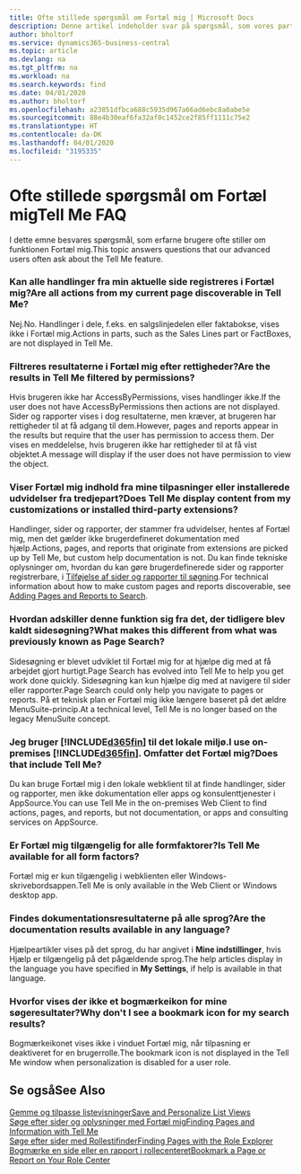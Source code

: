 ```yaml
---
title: Ofte stillede spørgsmål om Fortæl mig | Microsoft Docs
description: Denne artikel indeholder svar på spørgsmål, som vores partnere og kunder ofte stiller om Fortæl mig.
author: bholtorf
ms.service: dynamics365-business-central
ms.topic: article
ms.devlang: na
ms.tgt_pltfrm: na
ms.workload: na
ms.search.keywords: find
ms.date: 04/01/2020
ms.author: bholtorf
ms.openlocfilehash: a23851dfbca688c5935d967a66ad6ebc8a0abe5e
ms.sourcegitcommit: 88e4b30eaf6fa32af0c1452ce2f85ff1111c75e2
ms.translationtype: HT
ms.contentlocale: da-DK
ms.lasthandoff: 04/01/2020
ms.locfileid: "3195335"
---
```

# <a name="tell-me-faq"></a><span data-ttu-id="cd60b-103">Ofte stillede spørgsmål om Fortæl mig</span><span class="sxs-lookup"><span data-stu-id="cd60b-103">Tell Me FAQ</span></span>
<span data-ttu-id="cd60b-104">I dette emne besvares spørgsmål, som erfarne brugere ofte stiller om funktionen Fortæl mig.</span><span class="sxs-lookup"><span data-stu-id="cd60b-104">This topic answers questions that our advanced users often ask about the Tell Me feature.</span></span>

### <a name="are-all-actions-from-my-current-page-discoverable-in-tell-me"></a><span data-ttu-id="cd60b-105">Kan alle handlinger fra min aktuelle side registreres i Fortæl mig?</span><span class="sxs-lookup"><span data-stu-id="cd60b-105">Are all actions from my current page discoverable in Tell Me?</span></span>
<span data-ttu-id="cd60b-106">Nej.</span><span class="sxs-lookup"><span data-stu-id="cd60b-106">No.</span></span> <span data-ttu-id="cd60b-107">Handlinger i dele, f.eks. en salgslinjedelen eller faktabokse, vises ikke i Fortæl mig.</span><span class="sxs-lookup"><span data-stu-id="cd60b-107">Actions in parts, such as the Sales Lines part or FactBoxes, are not displayed in Tell Me.</span></span>

### <a name="are-the-results-in-tell-me-filtered-by-permissions"></a><span data-ttu-id="cd60b-108">Filtreres resultaterne i Fortæl mig efter rettigheder?</span><span class="sxs-lookup"><span data-stu-id="cd60b-108">Are the results in Tell Me filtered by permissions?</span></span>
<span data-ttu-id="cd60b-109">Hvis brugeren ikke har AccessByPermissions, vises handlinger ikke.</span><span class="sxs-lookup"><span data-stu-id="cd60b-109">If the user does not have AccessByPermissions then actions are not displayed.</span></span> <span data-ttu-id="cd60b-110">Sider og rapporter vises i dog resultaterne, men kræver, at brugeren har rettigheder til at få adgang til dem.</span><span class="sxs-lookup"><span data-stu-id="cd60b-110">However, pages and reports appear in the results but require that the user has permission to access them.</span></span> <span data-ttu-id="cd60b-111">Der vises en meddelelse, hvis brugeren ikke har rettigheder til at få vist objektet.</span><span class="sxs-lookup"><span data-stu-id="cd60b-111">A message will display if the user does not have permission to view the object.</span></span>

### <a name="does-tell-me-display-content-from-my-customizations-or-installed-third-party-extensions"></a><span data-ttu-id="cd60b-112">Viser Fortæl mig indhold fra mine tilpasninger eller installerede udvidelser fra tredjepart?</span><span class="sxs-lookup"><span data-stu-id="cd60b-112">Does Tell Me display content from my customizations or installed third-party extensions?</span></span>
<span data-ttu-id="cd60b-113">Handlinger, sider og rapporter, der stammer fra udvidelser, hentes af Fortæl mig, men det gælder ikke brugerdefineret dokumentation med hjælp.</span><span class="sxs-lookup"><span data-stu-id="cd60b-113">Actions, pages, and reports that originate from extensions are picked up by Tell Me, but custom help documentation is not.</span></span> <span data-ttu-id="cd60b-114">Du kan finde tekniske oplysninger om, hvordan du kan gøre brugerdefinerede sider og rapporter registrerbare, i [Tilføjelse af sider og rapporter til søgning](/dynamics365/business-central/dev-itpro/developer/devenv-al-menusuite-functionality).</span><span class="sxs-lookup"><span data-stu-id="cd60b-114">For technical information about how to make custom pages and reports discoverable, see [Adding Pages and Reports to Search](/dynamics365/business-central/dev-itpro/developer/devenv-al-menusuite-functionality).</span></span>

### <a name="what-makes-this-different-from-what-was-previously-known-as-page-search"></a><span data-ttu-id="cd60b-115">Hvordan adskiller denne funktion sig fra det, der tidligere blev kaldt sidesøgning?</span><span class="sxs-lookup"><span data-stu-id="cd60b-115">What makes this different from what was previously known as Page Search?</span></span>
<span data-ttu-id="cd60b-116">Sidesøgning er blevet udviklet til Fortæl mig for at hjælpe dig med at få arbejdet gjort hurtigt.</span><span class="sxs-lookup"><span data-stu-id="cd60b-116">Page Search has evolved into Tell Me to help you get work done quickly.</span></span> <span data-ttu-id="cd60b-117">Sidesøgning kan kun hjælpe dig med at navigere til sider eller rapporter.</span><span class="sxs-lookup"><span data-stu-id="cd60b-117">Page Search could only help you navigate to pages or reports.</span></span> <span data-ttu-id="cd60b-118">På et teknisk plan er Fortæl mig ikke længere baseret på det ældre MenuSuite-princip.</span><span class="sxs-lookup"><span data-stu-id="cd60b-118">At a technical level, Tell Me is no longer based on the legacy MenuSuite concept.</span></span>

### <a name="i-use-on-premises-d365fin-does-that-include-tell-me"></a><span data-ttu-id="cd60b-119">Jeg bruger [!INCLUDE[d365fin](includes/d365fin_md.md)] til det lokale miljø.</span><span class="sxs-lookup"><span data-stu-id="cd60b-119">I use on-premises [!INCLUDE[d365fin](includes/d365fin_md.md)].</span></span> <span data-ttu-id="cd60b-120">Omfatter det Fortæl mig?</span><span class="sxs-lookup"><span data-stu-id="cd60b-120">Does that include Tell Me?</span></span>
<span data-ttu-id="cd60b-121">Du kan bruge Fortæl mig i den lokale webklient til at finde handlinger, sider og rapporter, men ikke dokumentation eller apps og konsulenttjenester i AppSource.</span><span class="sxs-lookup"><span data-stu-id="cd60b-121">You can use Tell Me in the on-premises Web Client to find actions, pages, and reports, but not documentation, or apps and consulting services on AppSource.</span></span>

### <a name="is-tell-me-available-for-all-form-factors"></a><span data-ttu-id="cd60b-122">Er Fortæl mig tilgængelig for alle formfaktorer?</span><span class="sxs-lookup"><span data-stu-id="cd60b-122">Is Tell Me available for all form factors?</span></span>
<span data-ttu-id="cd60b-123">Fortæl mig er kun tilgængelig i webklienten eller Windows-skrivebordsappen.</span><span class="sxs-lookup"><span data-stu-id="cd60b-123">Tell Me is only available in the Web Client or Windows desktop app.</span></span>

### <a name="are-the-documentation-results-available-in-any-language"></a><span data-ttu-id="cd60b-124">Findes dokumentationsresultaterne på alle sprog?</span><span class="sxs-lookup"><span data-stu-id="cd60b-124">Are the documentation results available in any language?</span></span>
<span data-ttu-id="cd60b-125">Hjælpeartikler vises på det sprog, du har angivet i **Mine indstillinger**, hvis Hjælp er tilgængelig på det pågældende sprog.</span><span class="sxs-lookup"><span data-stu-id="cd60b-125">The help articles display in the language you have specified in **My Settings**, if help is available in that language.</span></span>

### <a name="why-dont-i-see-a-bookmark-icon-for-my-search-results"></a><span data-ttu-id="cd60b-126">Hvorfor vises der ikke et bogmærkeikon for mine søgeresultater?</span><span class="sxs-lookup"><span data-stu-id="cd60b-126">Why don't I see a bookmark icon for my search results?</span></span>
<span data-ttu-id="cd60b-127">Bogmærkeikonet vises ikke i vinduet Fortæl mig, når tilpasning er deaktiveret for en brugerrolle.</span><span class="sxs-lookup"><span data-stu-id="cd60b-127">The bookmark icon is not displayed in the Tell Me window when personalization is disabled for a user role.</span></span>


## <a name="see-also"></a><span data-ttu-id="cd60b-128">Se også</span><span class="sxs-lookup"><span data-stu-id="cd60b-128">See Also</span></span>  
[<span data-ttu-id="cd60b-129">Gemme og tilpasse listevisninger</span><span class="sxs-lookup"><span data-stu-id="cd60b-129">Save and Personalize List Views</span></span>](ui-views.md)  
[<span data-ttu-id="cd60b-130">Søge efter sider og oplysninger med Fortæl mig</span><span class="sxs-lookup"><span data-stu-id="cd60b-130">Finding Pages and Information with Tell Me</span></span>](ui-search.md)  
[<span data-ttu-id="cd60b-131">Søge efter sider med Rollestifinder</span><span class="sxs-lookup"><span data-stu-id="cd60b-131">Finding Pages with the Role Explorer</span></span>](ui-role-explorer.md)  
[<span data-ttu-id="cd60b-132">Bogmærke en side eller en rapport i rollecenteret</span><span class="sxs-lookup"><span data-stu-id="cd60b-132">Bookmark a Page or Report on Your Role Center</span></span>](ui-bookmarks.md)
